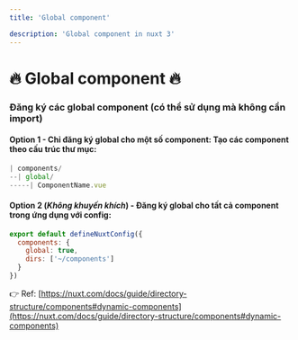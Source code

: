 ```yaml
---
title: 'Global component'

description: 'Global component in nuxt 3'
---
```


# :fire: Global component :fire:

### Đăng ký các **global component** (có thể sử dụng mà không cần import)

#### Option 1 - Chỉ đăng ký global cho **một số** component: Tạo các component theo cấu trúc thư mục:

```javascript
| components/
--| global/
-----| ComponentName.vue
```

#### Option 2 (_Không khuyến khích_) - Đăng ký global cho **tất cả** component trong ứng dụng với config:

```javascript
export default defineNuxtConfig({
  components: {
    global: true,
    dirs: ['~/components']
  }
})
```

:point_right: Ref: [https://nuxt.com/docs/guide/directory-structure/components#dynamic-components](https://nuxt.com/docs/guide/directory-structure/components#dynamic-components)
